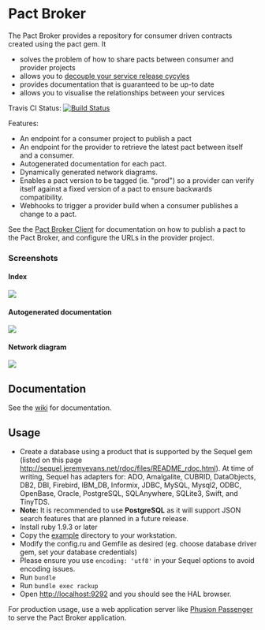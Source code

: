 # Pact Broker

The Pact Broker provides a repository for consumer driven contracts created using the pact gem. It 

* solves the problem of how to share pacts between consumer and provider projects
* allows you to [decouple your service release cycyles][decouple]
* provides documentation that is guaranteed to be up-to date
* allows you to visualise the relationships between your services

Travis CI Status: [![Build Status](https://travis-ci.org/bethesque/pact_broker.svg?branch=master)](https://travis-ci.org/bethesque/pact_broker)

Features:

* An endpoint for a consumer project to publish a pact
* An endpoint for the provider to retrieve the latest pact between itself and a consumer. 
* Autogenerated documentation for each pact.
* Dynamically generated network diagrams.
* Enables a pact version to be tagged (ie. "prod") so a provider can verify itself against a fixed version of a pact to ensure backwards compatibility.
* Webhooks to trigger a provider build when a consumer publishes a change to a pact.

See the [Pact Broker Client](https://github.com/bethesque/pact_broker-client) for documentation on how to publish a pact to the Pact Broker, and configure the URLs in the provider project.

### Screenshots

#### Index
<img src="https://raw.githubusercontent.com/wiki/bethesque/pact_broker/images/index.png"/>

#### Autogenerated documentation
<img src="https://raw.githubusercontent.com/wiki/bethesque/pact_broker/images/autogenerated_documentation.png"/>

#### Network diagram
<img src="https://raw.githubusercontent.com/wiki/bethesque/pact_broker/images/network_diagram.png"/>

## Documentation

See the [wiki](https://github.com/bethesque/pact_broker/wiki) for documentation.

## Usage

* Create a database using a product that is supported by the Sequel gem (listed on this page http://sequel.jeremyevans.net/rdoc/files/README_rdoc.html). At time of writing, Sequel has adapters for:  ADO, Amalgalite, CUBRID, DataObjects, DB2, DBI, Firebird, IBM_DB, Informix, JDBC, MySQL, Mysql2, ODBC, OpenBase, Oracle, PostgreSQL, SQLAnywhere, SQLite3, Swift, and TinyTDS.
* __Note:__ It is recommended to use __PostgreSQL__ as it will support JSON search features that are planned in a future release.
* Install ruby 1.9.3 or later
* Copy the [example](/example) directory to your workstation.
* Modify the config.ru and Gemfile as desired (eg. choose database driver gem, set your database credentials)
* Please ensure you use `encoding: 'utf8'` in your Sequel options to avoid encoding issues.
* Run `bundle`
* Run `bundle exec rackup`
* Open [http://localhost:9292](http://localhost:9292) and you should see the HAL browser.

For production usage, use a web application server like [Phusion Passenger](https://www.phusionpassenger.com) to serve the Pact Broker application.

[decouple]: http://techblog.realestate.com.au/enter-the-pact-matrix-or-how-to-decouple-the-release-cycles-of-your-microservices/
